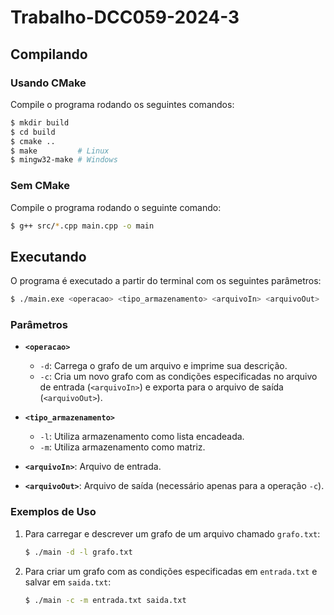 # Trabalho-DCC059-2024-3

## Compilando

### Usando CMake
Compile o programa rodando os seguintes comandos:

```bash
$ mkdir build
$ cd build
$ cmake ..
$ make         # Linux
$ mingw32-make # Windows
```

### Sem CMake

Compile o programa rodando o seguinte comando:

```bash
$ g++ src/*.cpp main.cpp -o main
```

## Executando

O programa é executado a partir do terminal com os seguintes parâmetros:

```bash
$ ./main.exe <operacao> <tipo_armazenamento> <arquivoIn> <arquivoOut>
```

### Parâmetros
- **`<operacao>`**
  - `-d`: Carrega o grafo de um arquivo e imprime sua descrição.
  - `-c`: Cria um novo grafo com as condições especificadas no arquivo de entrada (`<arquivoIn>`) e exporta para o arquivo de saída (`<arquivoOut>`).

- **`<tipo_armazenamento>`**
  - `-l`: Utiliza armazenamento como lista encadeada.
  - `-m`: Utiliza armazenamento como matriz.

- **`<arquivoIn>`**: Arquivo de entrada.
- **`<arquivoOut>`**: Arquivo de saída (necessário apenas para a operação `-c`).

### Exemplos de Uso
1. Para carregar e descrever um grafo de um arquivo chamado `grafo.txt`:
   ```bash
   $ ./main -d -l grafo.txt
   ```

2. Para criar um grafo com as condições especificadas em `entrada.txt` e salvar em `saida.txt`:
   ```bash
   $ ./main -c -m entrada.txt saida.txt
   ```
